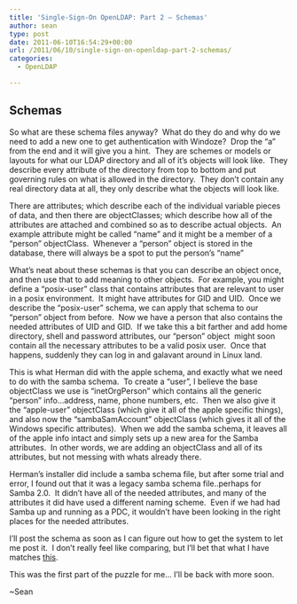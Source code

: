 ```yaml
---
title: 'Single-Sign-On OpenLDAP: Part 2 – Schemas'
author: sean
type: post
date: 2011-06-10T16:54:29+00:00
url: /2011/06/10/single-sign-on-openldap-part-2-schemas/
categories:
  - OpenLDAP

---
```

## Schemas

So what are these schema files anyway?  What do they do and why do we need to add a new one to get authentication with Windoze?  Drop the &#8220;a&#8221; from the end and it will give you a hint.  They are schemes or models or layouts for what our LDAP directory and all of it&#8217;s objects will look like.  They describe every attribute of the directory from top to bottom and put governing rules on what is allowed in the directory.  They don&#8217;t contain any real directory data at all, they only describe what the objects will look like.

There are attributes; which describe each of the individual variable pieces of data, and then there are objectClasses; which describe how all of the attributes are attached and combined so as to describe actual objects.  An example attribute might be called &#8220;name&#8221; and it might be a member of a &#8220;person&#8221; objectClass.  Whenever a &#8220;person&#8221; object is stored in the database, there will always be a spot to put the person&#8217;s &#8220;name&#8221;

What&#8217;s neat about these schemas is that you can describe an object once, and then use that to add meaning to other objects.  For example, you might define a &#8220;posix-user&#8221; class that contains attributes that are relevant to user in a posix environment.  It might have attributes for GID and UID.  Once we describe the &#8220;posix-user&#8221; schema, we can apply that schema to our &#8220;person&#8221; object from before.  Now we have a person that also contains the needed attributes of UID and GID.  If we take this a bit farther and add home directory, shell and password attributes, our &#8220;person&#8221; object  might soon contain all the necessary attributes to be a valid posix user.  Once that happens, suddenly they can log in and galavant around in Linux land.

This is what Herman did with the apple schema, and exactly what we need to do with the samba schema.  To create a &#8220;user&#8221;, I believe the base objectClass we use is &#8220;inetOrgPerson&#8221; which contains all the generic &#8220;person&#8221; info&#8230;address, name, phone numbers, etc.  Then we also give it the &#8220;apple-user&#8221; objectClass (which give it all of the apple specific things), and also now the &#8220;sambaSamAccount&#8221; objectClass (which gives it all of the Windows specific attributes).  When we add the samba schema, it leaves all of the apple info intact and simply sets up a new area for the Samba attributes.  In other words, we are adding an objectClass and all of its attributes, but not messing with whats already there.

Herman&#8217;s installer did include a samba schema file, but after some trial and error, I found out that it was a legacy samba schema file..perhaps for Samba 2.0.  It didn&#8217;t have all of the needed attributes, and many of the attributes it did have used a different naming scheme.  Even if we had had Samba up and running as a PDC, it wouldn&#8217;t have been looking in the right places for the needed attributes.

I&#8217;ll post the schema as soon as I can figure out how to get the system to let me post it.  I don&#8217;t really feel like comparing, but I&#8217;ll bet that what I have matches [this][1].

This was the first part of the puzzle for me&#8230; I&#8217;ll be back with more soon.

~Sean

 [1]: http://www.zytrax.com/books/ldap/ape/samba.html